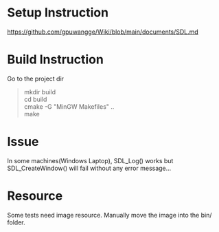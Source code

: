 # Setup Instruction
https://github.com/gpuwangge/Wiki/blob/main/documents/SDL.md  

# Build Instruction
Go to the project dir  
> mkdir build  
> cd build  
> cmake -G "MinGW Makefiles" ..  
> make  

# Issue
In some machines(Windows Laptop), SDL_Log() works but SDL_CreateWindow() will fail without any error message...  
  
# Resource
Some tests need image resource. Manually move the image into the bin/ folder.



